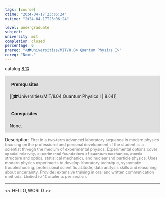 ```yaml
---
tags: [course]
ctime: "2024-04-17T23:06:24"
mstime: "2024-04-17T23:06:24"

level: undergraduate
subject: 
university: mit
completion: closed
percentage: 0
prereq: "<🎓Universities/MIT/8.04 Quantum Physics I>"
coreq: "None."
---
```


catalog [8.13](http://student.mit.edu/catalog/m8a.html#8.13)

<span style="display: block; padding: 15px; background-color: rgb(100, 100, 100, 0.2);"><font id="m_prereq3697_0" style="display: block; font-family: Arial, sans-serif; font-weight: bold; padding: 5px">Prerequisites</font><br><span id="prereq3697_0">[[🎓Universities/MIT/8.04 Quantum Physics I | 8.04]]</span></span>
<span style="display: block; padding: 15px; background-color: rgb(100, 100, 100, 0.2);"><font id="m_coreq3697_0" style="display: block; font-family: Arial, sans-serif; font-weight: bold; padding: 5px">Corequisites</font><br><span id="coreq3697_0">None.</span></span>

<font style="">Description:</font>
<font style="color: grey; font-size: 0.8rem;">First in a two-term advanced laboratory sequence in modern physics focusing on the professional and personal development of the student as a scientist through the medium of experimental physics. Experimental options cover special relativity, experimental foundations of quantum mechanics, atomic structure and optics, statistical mechanics, and nuclear and particle physics. Uses modern physics experiments to develop laboratory technique, systematic troubleshooting, professional scientific attitude, data analysis skills and reasoning about uncertainty. Provides extensive training in oral and written communication methods. Limited to 12 students per section.</font>



---

<< HELLO, WORLD >>
